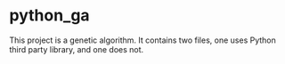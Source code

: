 # python_ga

This project is a genetic algorithm. It contains two files, one uses Python third party library, and one does not.
